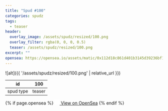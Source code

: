 ```yaml
---
title: "Spud #100"
categories: spudz
tags:
  - teaser
header:
  overlay_image: /assets/spudz/resized/100.png
  overlay_filter: rgba(0, 0, 0, 0.5)
  teaser: /assets/spudz/resized/100.png
excerpt: ""
opensea: https://opensea.io/assets/matic/0x112d18c861d401b3145d39236bf149f01e18beed/100
---
```

![alt]({{ '/assets/spudz/resized/100.png' | relative_url }})

| id | 100 |
|-|-|
| spud type | teaser |

{% if page.opensea %}
<a href="{{page.opensea}}" class="btn btn--info" onclick="window.open(this.href, '_blank'); return false;"><img src="/assets/images/opensea.svg" width="16px"><span>  View on OpenSea</span></a>
{% endif %}
